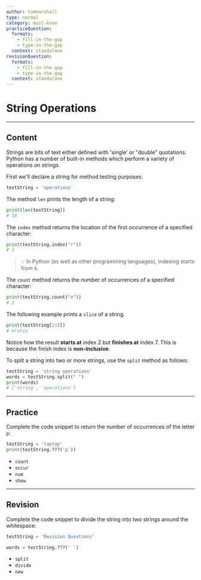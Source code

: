 ```yaml
---
author: tommarshall
type: normal
category: must-know
practiceQuestion:
  formats:
    - fill-in-the-gap
    - type-in-the-gap
  context: standalone
revisionQuestion:
  formats:
    - fill-in-the-gap
    - type-in-the-gap
  context: standalone
---
```


# String Operations


---

## Content

Strings are bits of text either defined with 'single' or "double" quotations. Python has a number of built-in methods which perform a variety of operations on strings.

First we'll declare a string for method testing purposes:

```python
testString = 'operations'
```

The method `len` prints the length of a string:

```python
print(len(testString))
# 10
```

The `index` method returns the location of the first occurrence of a specified character:

```python
print(testString.index("r"))
# 3
```

> 💡 In Python (as well as other programming languages), indexing starts from `0`.

The `count` method returns the number of occurrences of a specified character:

```python
print(testString.count("o"))
# 2
```

The following example prints a `slice` of a string.

```python
print(testString[2:8])
# eratio
```

Notice how the result **starts at** index 2 but **finishes at** index 7. This is because the finish index is **non-inclusive**.

To split a string into two or more strings, use the `split` method as follows:

```python
testString = 'string operations'
words = testString.split(" ")
print(words)
# ['string', 'operations']
```


---

## Practice

Complete the code snippet to return the number of occurrences of the letter `p`:

```python
testString = 'laptop'
print(testString.???('p'))
```

- `count`
- `occur`
- `num`
- `show`


---

## Revision

Complete the code snippet to divide the string into two strings around the whitespace:

```python
testString = 'Revision Questions'

words = testString.???(' ')
```

- `split`
- `divide`
- `new`
